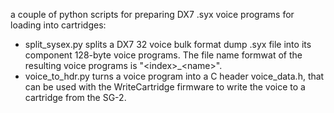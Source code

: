 a couple of python scripts for preparing DX7 .syx voice programs for loading into cartridges:

* split\_sysex.py splits a DX7 32 voice bulk format dump .syx file into its component 128-byte voice programs. The file name formwat of the resulting voice programs is \"\<index\>_\<name\>\".
* voice_to_hdr.py turns a voice program into a C header voice\_data.h, that can be used with the WriteCartridge firmware to write the voice to a cartridge from the SG-2.
